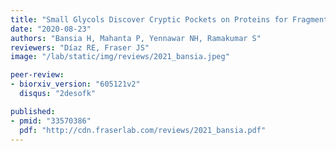 ```yaml
---
title: "Small Glycols Discover Cryptic Pockets on Proteins for Fragment-based Approaches"
date: "2020-08-23"
authors: "Bansia H, Mahanta P, Yennawar NH, Ramakumar S"
reviewers: "Díaz RE, Fraser JS"
image: "/lab/static/img/reviews/2021_bansia.jpeg"

peer-review:
- biorxiv_version: "605121v2"
  disqus: "2desofk"

published:
- pmid: "33570386"
  pdf: "http://cdn.fraserlab.com/reviews/2021_bansia.pdf"
---
```

